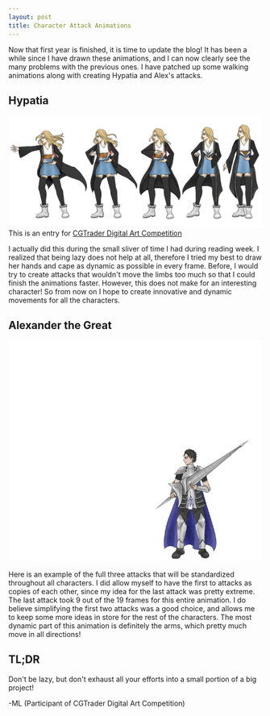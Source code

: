 ```yaml
---
layout: post
title: Character Attack Animations
---
```


Now that first year is finished, it is time to update the blog! It has been a while since I have drawn these animations, and I can now clearly see the many problems with the previous ones. I have patched up some walking animations along with creating Hypatia and Alex's attacks.

## Hypatia

![hyAtk](/images/hyAtk.jpg "HypatiaAtk")
This is an entry for [CGTrader Digital Art Competition](https://www.cgtrader.com/)


I actually did this during the small sliver of time I had during reading week. I realized that being lazy does not help at all, therefore I tried my best to draw her hands and cape as dynamic as possible in every frame. Before, I would try to create attacks that wouldn't move the limbs too much so that I could finish the animations faster. However, this does not make for an interesting character! So from now on I hope to create innovative and dynamic movements for all the characters.

## Alexander the Great

![alexGif](/images/alexGif.gif "alexGif")

Here is an example of the full three attacks that will be standardized throughout all characters. I did allow myself to have the first to attacks as copies of each other, since my idea for the last attack was pretty extreme. The last attack took 9 out of the 19 frames for this entire animation. I do believe simplifying the first two attacks was a good choice, and allows me to keep some more ideas in store for the rest of the characters. The most dynamic part of this animation is definitely the arms, which pretty much move in all directions!

## TL;DR

Don't be lazy, but don't exhaust all your efforts into a small portion of a big project!

-ML (Participant of CGTrader Digital Art Competition)
